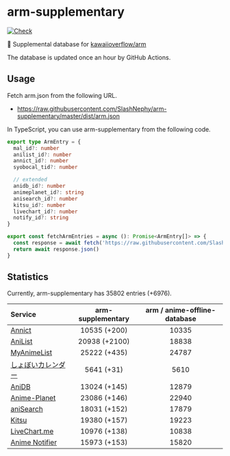 # arm-supplementary

[![Check](https://github.com/SlashNephy/arm-supplementary/actions/workflows/check-node.yml/badge.svg)](https://github.com/SlashNephy/arm-supplementary/actions/workflows/check-node.yml)

💊 Supplemental database for [kawaiioverflow/arm](https://github.com/kawaiioverflow/arm)

The database is updated once an hour by GitHub Actions.

## Usage

Fetch arm.json from the following URL.

- https://raw.githubusercontent.com/SlashNephy/arm-supplementary/master/dist/arm.json

In TypeScript, you can use arm-supplementary from the following code.

```TypeScript
export type ArmEntry = {
  mal_id?: number
  anilist_id?: number
  annict_id?: number
  syobocal_tid?: number

  // extended
  anidb_id?: number
  animeplanet_id?: string
  anisearch_id?: number
  kitsu_id?: number
  livechart_id?: number
  notify_id?: string
}

export const fetchArmEntries = async (): Promise<ArmEntry[]> => {
  const response = await fetch('https://raw.githubusercontent.com/SlashNephy/arm-supplementary/master/dist/arm.json')
  return await response.json()
}
```

## Statistics

Currently, arm-supplementary has 35802 entries (+6976).

| Service                                     | arm-supplementary | arm / anime-offline-database |
| :------------------------------------------ | :---------------: | :--------------------------: |
| [Annict](https://annict.com)                |   10535 (+200)    |            10335             |
| [AniList](https://anilist.co)               |   20938 (+2100)   |            18838             |
| [MyAnimeList](https://myanimelist.net)      |   25222 (+435)    |            24787             |
| [しょぼいカレンダー](https://cal.syoboi.jp) |    5641 (+31)     |             5610             |
| [AniDB](https://anidb.net)                  |   13024 (+145)    |            12879             |
| [Anime-Planet](https://anime-planet.com)    |   23086 (+146)    |            22940             |
| [aniSearch](https://anisearch.com)          |   18031 (+152)    |            17879             |
| [Kitsu](https://kitsu.io)                   |   19380 (+157)    |            19223             |
| [LiveChart.me](https://livechart.me)        |   10976 (+138)    |            10838             |
| [Anime Notifier](https://notify.moe)        |   15973 (+153)    |            15820             |
